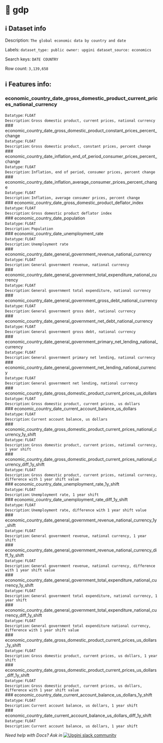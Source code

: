 # 📖 gdp 
## ℹ️ Dataset info 
Description: `The global economic data by country and date` 

Labels: ` dataset_type: public ` &nbsp;` owner: upgini ` &nbsp;` dataset_source: economics ` &nbsp;

Search keys: 
` DATE ` &nbsp;` COUNTRY ` &nbsp;

Row count: `3,139,658` 

## ℹ️ Features info:
### economic_country_date_gross_domestic_product_current_prices_national_currency <br/>
`Datatype`: `FLOAT` <br/>
`Description`: `Gross domestic product, current prices, national currency` <br/>### economic_country_date_gross_domestic_product_constant_prices_percent_change <br/>
`Datatype`: `FLOAT` <br/>
`Description`: `Gross domestic product, constant prices, percent change` <br/>### economic_country_date_inflation_end_of_period_consumer_prices_percent_change <br/>
`Datatype`: `FLOAT` <br/>
`Description`: `Inflation, end of period, consumer prices, percent change` <br/>### economic_country_date_inflation_average_consumer_prices_percent_change <br/>
`Datatype`: `FLOAT` <br/>
`Description`: `Inflation, average consumer prices, percent change` <br/>### economic_country_date_gross_domestic_product_deflator_index <br/>
`Datatype`: `FLOAT` <br/>
`Description`: `Gross domestic product deflator index` <br/>### economic_country_date_population <br/>
`Datatype`: `FLOAT` <br/>
`Description`: `Population` <br/>### economic_country_date_unemployment_rate <br/>
`Datatype`: `FLOAT` <br/>
`Description`: `Unemployment rate` <br/>### economic_country_date_general_government_revenue_national_currency <br/>
`Datatype`: `FLOAT` <br/>
`Description`: `General government revenue, national currency` <br/>### economic_country_date_general_government_total_expenditure_national_currency <br/>
`Datatype`: `FLOAT` <br/>
`Description`: `General government total expenditure, national currency` <br/>### economic_country_date_general_government_gross_debt_national_currency <br/>
`Datatype`: `FLOAT` <br/>
`Description`: `General government gross debt, national currency` <br/>### economic_country_date_general_government_net_debt_national_currency <br/>
`Datatype`: `FLOAT` <br/>
`Description`: `General government gross debt, national currency` <br/>### economic_country_date_general_government_primary_net_lending_national_currency <br/>
`Datatype`: `FLOAT` <br/>
`Description`: `General government primary net lending, national currency` <br/>### economic_country_date_general_government_net_lending_national_currency <br/>
`Datatype`: `FLOAT` <br/>
`Description`: `General government net lending, national currency` <br/>### economic_country_date_gross_domestic_product_current_prices_us_dollars <br/>
`Datatype`: `FLOAT` <br/>
`Description`: `Gross domestic product, current prices, us dollars` <br/>### economic_country_date_current_account_balance_us_dollars <br/>
`Datatype`: `FLOAT` <br/>
`Description`: `Current account balance, us dollars` <br/>### economic_country_date_gross_domestic_product_current_prices_national_currency_1y_shift <br/>
`Datatype`: `FLOAT` <br/>
`Description`: `Gross domestic product, current prices, national currency, 1 year shift` <br/>### economic_country_date_gross_domestic_product_current_prices_national_currency_diff_1y_shift <br/>
`Datatype`: `FLOAT` <br/>
`Description`: `Gross domestic product, current prices, national currency, difference with 1 year shift value` <br/>### economic_country_date_unemployment_rate_1y_shift <br/>
`Datatype`: `FLOAT` <br/>
`Description`: `Unemployment rate, 1 year shift` <br/>### economic_country_date_unemployment_rate_diff_1y_shift <br/>
`Datatype`: `FLOAT` <br/>
`Description`: `Unemployment rate, difference with 1 year shift value` <br/>### economic_country_date_general_government_revenue_national_currency_1y_shift <br/>
`Datatype`: `FLOAT` <br/>
`Description`: `General government revenue, national currency, 1 year shift` <br/>### economic_country_date_general_government_revenue_national_currency_diff_1y_shift <br/>
`Datatype`: `FLOAT` <br/>
`Description`: `General government revenue, national currency, difference with 1 year shift value` <br/>### economic_country_date_general_government_total_expenditure_national_currency_1y_shift <br/>
`Datatype`: `FLOAT` <br/>
`Description`: `General government total expenditure, national currency, 1 year shift` <br/>### economic_country_date_general_government_total_expenditure_national_currency_diff_1y_shift <br/>
`Datatype`: `FLOAT` <br/>
`Description`: `General government total expenditure national currency, difference with 1 year shift value` <br/>### economic_country_date_gross_domestic_product_current_prices_us_dollars_1y_shift <br/>
`Datatype`: `FLOAT` <br/>
`Description`: `Gross domestic product, current prices, us dollars, 1 year shift` <br/>### economic_country_date_gross_domestic_product_current_prices_us_dollars_diff_1y_shift <br/>
`Datatype`: `FLOAT` <br/>
`Description`: `Gross domestic product, current prices, us dollars, difference with 1 year shift value` <br/>### economic_country_date_current_account_balance_us_dollars_1y_shift <br/>
`Datatype`: `FLOAT` <br/>
`Description`: `Current account balance, us dollars, 1 year shift` <br/>### economic_country_date_current_account_balance_us_dollars_diff_1y_shift <br/>
`Datatype`: `FLOAT` <br/>
`Description`: `Current account balance, us dollars, 1 year shift` <br/>


_Need help with Docs? Ask in_ <a href="https://4mlg.short.gy/join-upgini-community"><img alt="Upgini slack community" src="https://img.shields.io/badge/slack-@upgini-orange.svg?logo=slack"></a>